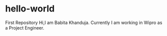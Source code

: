 # hello-world
First Repository
Hi,I am Babita Khanduja.
Currently I am working in Wipro as a Project Engineer.
